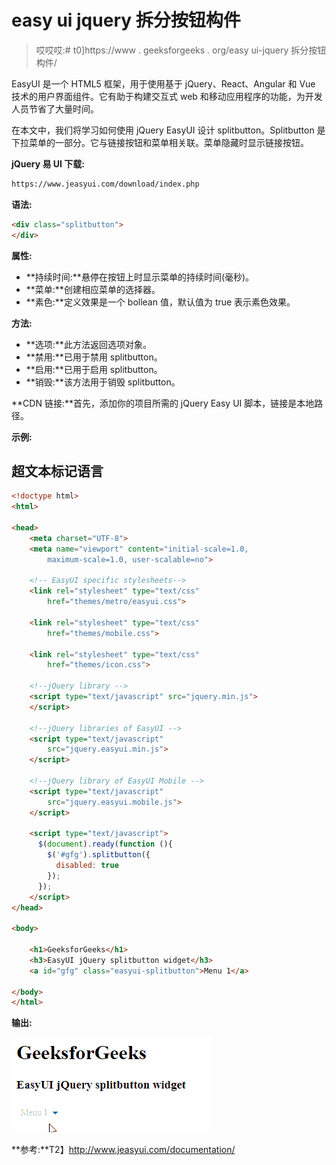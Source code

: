 # easy ui jquery 拆分按钮构件

> 哎哎哎:# t0]https://www . geeksforgeeks . org/easy ui-jquery 拆分按钮构件/

EasyUI 是一个 HTML5 框架，用于使用基于 jQuery、React、Angular 和 Vue 技术的用户界面组件。它有助于构建交互式 web 和移动应用程序的功能，为开发人员节省了大量时间。

在本文中，我们将学习如何使用 jQuery EasyUI 设计 splitbutton。Splitbutton 是下拉菜单的一部分。它与链接按钮和菜单相关联。菜单隐藏时显示链接按钮。

**jQuery 易 UI 下载:**

```html
https://www.jeasyui.com/download/index.php
```

**语法:**

```html
<div class="splitbutton">
</div>
```

**属性:**

*   **持续时间:**悬停在按钮上时显示菜单的持续时间(毫秒)。
*   **菜单:**创建相应菜单的选择器。
*   **素色:**定义效果是一个 bollean 值，默认值为 true 表示素色效果。

**方法:**

*   **选项:**此方法返回选项对象。
*   **禁用:**已用于禁用 splitbutton。
*   **启用:**已用于启用 splitbutton。
*   **销毁:**该方法用于销毁 splitbutton。

**CDN 链接:**首先，添加你的项目所需的 jQuery Easy UI 脚本，链接是本地路径。

**示例:**

## 超文本标记语言

```html
<!doctype html>
<html>

<head>
    <meta charset="UTF-8">
    <meta name="viewport" content="initial-scale=1.0,
        maximum-scale=1.0, user-scalable=no">

    <!-- EasyUI specific stylesheets-->
    <link rel="stylesheet" type="text/css"
        href="themes/metro/easyui.css">

    <link rel="stylesheet" type="text/css"
        href="themes/mobile.css">

    <link rel="stylesheet" type="text/css"
        href="themes/icon.css">

    <!--jQuery library -->
    <script type="text/javascript" src="jquery.min.js">
    </script>

    <!--jQuery libraries of EasyUI -->
    <script type="text/javascript"
        src="jquery.easyui.min.js">
    </script>

    <!--jQuery library of EasyUI Mobile -->
    <script type="text/javascript"
        src="jquery.easyui.mobile.js">
    </script>

    <script type="text/javascript">
      $(document).ready(function (){
        $('#gfg').splitbutton({
          disabled: true
        });
      });
    </script>
</head>

<body>

    <h1>GeeksforGeeks</h1>
    <h3>EasyUI jQuery splitbutton widget</h3>
    <a id="gfg" class="easyui-splitbutton">Menu 1</a>

</body>
</html>
```

**输出:**

![](img/e5881825ac468ed4b05c4e3f516a6188.png)

**参考:**T2】http://www.jeasyui.com/documentation/